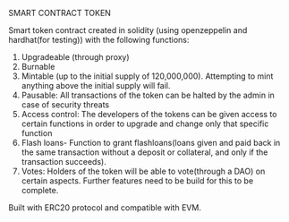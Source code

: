 SMART CONTRACT TOKEN

Smart token contract created in solidity (using openzeppelin and hardhat(for testing)) with the following functions:

1. Upgradeable (through proxy)
2. Burnable
3. Mintable (up to the initial supply of 120,000,000). Attempting to mint anything above the initial supply will fail.
4. Pausable: All transactions of the token can be halted by the admin in case of security threats
5. Access control: The developers of the tokens can be given access to certain functions in order to upgrade and change only that specific function
6. Flash loans- Function to grant flashloans(loans given and paid back in the same transaction without a deposit or collateral, and only if the transaction succeeds).
7. Votes: Holders of the token will be able to vote(through a DAO) on certain aspects. Further features need to be build for this to be complete.

Built with ERC20 protocol and compatible with EVM.
